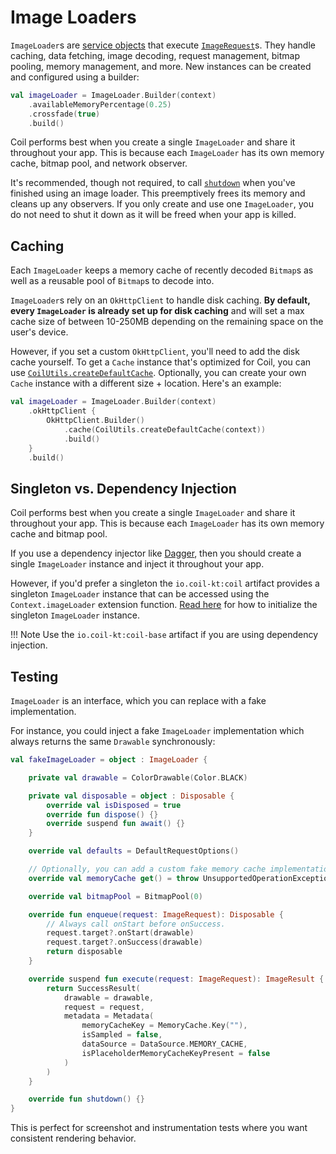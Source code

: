 # Image Loaders

`ImageLoader`s are [service objects](https://publicobject.com/2019/06/10/value-objects-service-objects-and-glue/) that execute [`ImageRequest`](image_requests.md)s. They handle caching, data fetching, image decoding, request management, bitmap pooling, memory management, and more. New instances can be created and configured using a builder:

```kotlin
val imageLoader = ImageLoader.Builder(context)
    .availableMemoryPercentage(0.25)
    .crossfade(true)
    .build()
```

Coil performs best when you create a single `ImageLoader` and share it throughout your app. This is because each `ImageLoader` has its own memory cache, bitmap pool, and network observer.

It's recommended, though not required, to call [`shutdown`](../api/coil-base/coil/-image-loader/shutdown/) when you've finished using an image loader. This preemptively frees its memory and cleans up any observers. If you only create and use one `ImageLoader`, you do not need to shut it down as it will be freed when your app is killed.

## Caching

Each `ImageLoader` keeps a memory cache of recently decoded `Bitmap`s as well as a reusable pool of `Bitmap`s to decode into.

`ImageLoader`s rely on an `OkHttpClient` to handle disk caching. **By default, every `ImageLoader` is already set up for disk caching** and will set a max cache size of between 10-250MB depending on the remaining space on the user's device.

However, if you set a custom `OkHttpClient`, you'll need to add the disk cache yourself. To get a `Cache` instance that's optimized for Coil, you can use [`CoilUtils.createDefaultCache`](../api/coil-base/coil.util/-coil-utils/create-default-cache/). Optionally, you can create your own `Cache` instance with a different size + location. Here's an example:

```kotlin
val imageLoader = ImageLoader.Builder(context)
    .okHttpClient {
        OkHttpClient.Builder()
            .cache(CoilUtils.createDefaultCache(context))
            .build()
    }
    .build()
```

## Singleton vs. Dependency Injection

Coil performs best when you create a single `ImageLoader` and share it throughout your app. This is because each `ImageLoader` has its own memory cache and bitmap pool.

If you use a dependency injector like [Dagger](https://github.com/google/dagger), then you should create a single `ImageLoader` instance and inject it throughout your app.

However, if you'd prefer a singleton the `io.coil-kt:coil` artifact provides a singleton `ImageLoader` instance that can be accessed using the `Context.imageLoader` extension function. [Read here](../getting_started/#singleton) for how to initialize the singleton `ImageLoader` instance.

!!! Note
    Use the `io.coil-kt:coil-base` artifact if you are using dependency injection.

## Testing

`ImageLoader` is an interface, which you can replace with a fake implementation.

For instance, you could inject a fake `ImageLoader` implementation which always returns the same `Drawable` synchronously:

```kotlin
val fakeImageLoader = object : ImageLoader {

    private val drawable = ColorDrawable(Color.BLACK)

    private val disposable = object : Disposable {
        override val isDisposed = true
        override fun dispose() {}
        override suspend fun await() {}
    }

    override val defaults = DefaultRequestOptions()

    // Optionally, you can add a custom fake memory cache implementation.
    override val memoryCache get() = throw UnsupportedOperationException()

    override val bitmapPool = BitmapPool(0)

    override fun enqueue(request: ImageRequest): Disposable {
        // Always call onStart before onSuccess.
        request.target?.onStart(drawable)
        request.target?.onSuccess(drawable)
        return disposable
    }

    override suspend fun execute(request: ImageRequest): ImageResult {
        return SuccessResult(
            drawable = drawable,
            request = request,
            metadata = Metadata(
                memoryCacheKey = MemoryCache.Key(""),
                isSampled = false,
                dataSource = DataSource.MEMORY_CACHE,
                isPlaceholderMemoryCacheKeyPresent = false
            )
        )
    }

    override fun shutdown() {}
}
```

This is perfect for screenshot and instrumentation tests where you want consistent rendering behavior.
